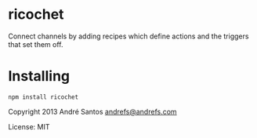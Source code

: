 # ricochet

Connect channels by adding recipes which define
actions and the triggers that set them off. 

# Installing

`npm install ricochet`

Copyright 2013 André Santos <andrefs@andrefs.com>

License: MIT

